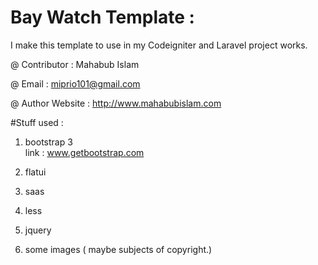 Bay Watch Template :
======================

I make this template to use in my Codeigniter and Laravel project works.

@ Contributor : Mahabub Islam

@ Email : miprio101@gmail.com

@ Author Website : http://www.mahabubislam.com 



#Stuff used :


1.  bootstrap 3   
    link : www.getbootstrap.com

2. flatui

3. saas

4. less

5. jquery

6. some images ( maybe subjects of copyright.)
